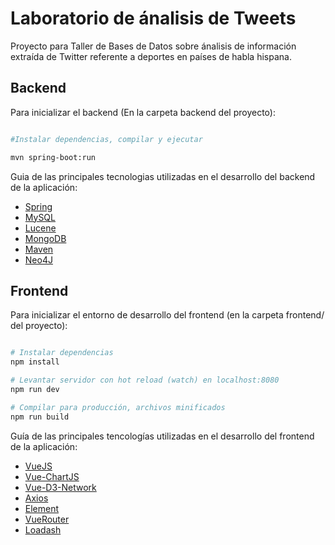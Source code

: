 # Laboratorio de ánalisis de Tweets

Proyecto para Taller de Bases de Datos sobre ánalisis de información extraída de Twitter referente a deportes en países de habla hispana.

## Backend

Para inicializar el backend (En la carpeta backend del proyecto):

``` bash

#Instalar dependencias, compilar y ejecutar

mvn spring-boot:run

```

Guia de las principales tecnologias utilizadas en el desarrollo del backend de la aplicación:

* [Spring](https://spring.io/docs)
* [MySQL](https://dev.mysql.com/doc/)
* [Lucene](https://lucene.apache.org/core/7_1_0/index.html)
* [MongoDB](https://docs.mongodb.com/)
* [Maven](https://maven.apache.org/guides/index.html)
* [Neo4J](https://neo4j.com/docs/)

## Frontend

Para inicializar el entorno de desarrollo del frontend (en la carpeta frontend/ del proyecto):

``` bash

# Instalar dependencias
npm install

# Levantar servidor con hot reload (watch) en localhost:8080
npm run dev

# Compilar para producción, archivos minificados
npm run build

```

Guía de las principales tencologías utilizadas en el desarrollo del frontend de la aplicación:

* [VueJS](https://vuejs.org/v2/guide/)
* [Vue-ChartJS](https://vue-chartjs.org/guide/#introduction)
* [Vue-D3-Network](https://github.com/emiliorizzo/vue-d3-network)
* [Axios](https://github.com/axios/axios)
* [Element](https://element.eleme.io/#/en-US/component/installation)
* [VueRouter](https://router.vuejs.org/guide/#html)
* [Loadash](https://lodash.com/docs/4.17.11)



